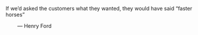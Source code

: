 If we’d asked the customers what they wanted, they would have said “faster horses”

        — Henry Ford

